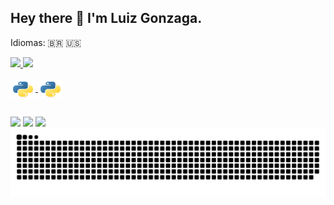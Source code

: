 ## Hey there 👋 I'm Luiz Gonzaga. 

Idiomas: 🇧🇷 🇺🇸

<div>
<a href="httpa://github.com/LuizGSN">
<img height="170cm" src="https://github-readme-stats.vercel.app/api?username=LuizGSN&show_icons=true&theme=midnight-purple"/>
<img height="120cm" src="https://github-readme-stats.vercel.app/api/top-langs/?username=LuizGSN&layout=compact&theme=midnight-purple&card_width(800))](https://github.com/LuizGSN/github-readme-stats"/>
</div>

<div style="display: inline_block"><br>
  <img align="center" alt="Rafa-Python" height="30" width="40" src="https://raw.githubusercontent.com/devicons/devicon/master/icons/python/python-original.svg">
  <img align="center" alt="Rafa-Python" height="30" width="40" src="https://raw.githubusercontent.com/devicons/devicon/master/icons/python/python-original.svg">
</div>

##

<div> 
  <a href="https://instagram.com/_luizsaneto" target="_blank"><img src="https://img.shields.io/badge/-Instagram-%23E4405F?style=for-the-badge&logo=instagram&logoColor=white" target="_blank"></a>
  <a href = "mailto:luiz_sa7@hotmail.com"><img src="https://img.shields.io/badge/-Gmail-%23333?style=for-the-badge&logo=gmail&logoColor=white" target="_blank"></a>
  <a href="https://www.linkedin.com/in/luiz-gonzaga-sá-198490ba" target="_blank"><img src="https://img.shields.io/badge/-LinkedIn-%230077B5?style=for-the-badge&logo=linkedin&logoColor=white" target="_blank"></a> 
</div>

<picture>
  <source media="(prefers-color-scheme: dark)" srcset="https://raw.githubusercontent.com/LuizGSN/LuizGSN/output/github-contribution-grid-snake-dark.svg">
  <source media="(prefers-color-scheme: light)" srcset="https://raw.githubusercontent.com/LuizGSN/LuizGSN/output/github-contribution-grid-snake.svg">
  <img alt="github contribution grid snake animation" src="https://raw.githubusercontent.com/LuizGSN/LuizGSN/output/github-contribution-grid-snake.svg">
</picture>

